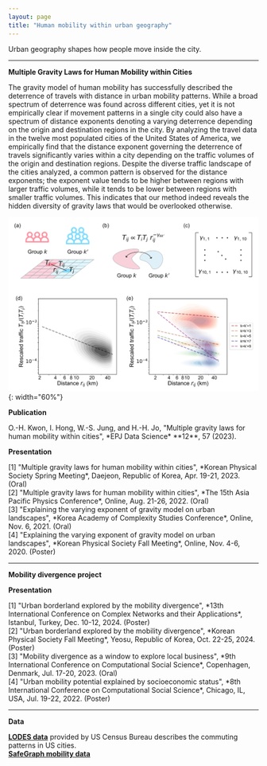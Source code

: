 ```yaml
---
layout: page
title: "Human mobility within urban geography"
---
```


Urban geography shapes how people move inside the city. 

---

**Multiple Gravity Laws for Human Mobility within Cities**

<span class="small">
The gravity model of human mobility has successfully described the deterrence of travels with distance in urban mobility patterns. While a broad spectrum of deterrence was found across different cities, yet it is not empirically clear if movement patterns in a single city could also have a spectrum of distance exponents denoting a varying deterrence depending on the origin and destination regions in the city. By analyzing the travel data in the twelve most populated cities of the United States of America, we empirically find that the distance exponent governing the deterrence of travels significantly varies within a city depending on the traffic volumes of the origin and destination regions. Despite the diverse traffic landscape of the cities analyzed, a common pattern is observed for the distance exponents; the exponent value tends to be higher between regions with larger traffic volumes, while it tends to be lower between regions with smaller traffic volumes. This indicates that our method indeed reveals the hidden diversity of gravity laws that would be overlooked otherwise.
</span>

![Schematics of the study](/projects/img/gravity_schematics.png "Schematics of the study"){: width="60%"}

**Publication**

<span class="small">
O.-H. Kwon, I. Hong, W.-S. Jung, and H.-H. Jo, "Multiple gravity laws for human mobility within cities", *EPJ Data Science* **12**, 57 (2023). <br>
</span>

**Presentation**

<span class="small"> 
[1] "Multiple gravity laws for human mobility within cities", *Korean Physical Society Spring Meeting*, Daejeon, Republic of Korea, Apr. 19-21, 2023. (Oral)<br>
[2] "Multiple gravity laws for human mobility within cities", *The 15th Asia Pacific Physics Conference*, Online, Aug. 21-26, 2022. (Oral)<br>
[3] "Explaining the varying exponent of gravity model on urban landscapes", *Korea Academy of Complexity Studies Conference*, Online, Nov. 6, 2021. (Oral)<br>
[4] "Explaining the varying exponent of gravity model on urban landscapes", *Korean Physical Society Fall Meeting*, Online, Nov. 4-6, 2020. (Poster)<br>
</span>

---

**Mobility divergence project**

**Presentation**

<span class="small"> 
[1] "Urban borderland explored by the mobility divergence", *13th International Conference on Complex Networks and their Applications*, Istanbul, Turkey, Dec. 10-12, 2024. (Poster)<br>
[2] "Urban borderland explored by the mobility divergence", *Korean Physical Society Fall Meeting*, Yeosu, Republic of Korea, Oct. 22-25, 2024. (Poster)<br>
[3] "Mobility divergence as a window to explore local business", *9th International Conference on Computational Social Science*, Copenhagen, Denmark, Jul. 17-20, 2023. (Oral)<br>
[4] "Urban mobility potential explained by socioeconomic status", *8th International Conference on Computational Social Science*, Chicago, IL, USA, Jul. 19-22, 2022. (Poster)<br>
</span>

---

**Data**

<span class="small"> 
<a href="https://lehd.ces.census.gov/data/"><b>LODES data</b></a> provided by US Census Bureau describes the commuting patterns in US cities.<br>
<a href="https://docs.safegraph.com/docs/"><b>SafeGraph mobility data</b></a><br>
</span>
